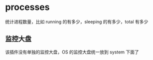 # processes

统计进程数量，比如 running 的有多少，sleeping 的有多少，total 有多少

## 监控大盘

该插件没有单独的监控大盘，OS 的监控大盘统一放到 system 下面了